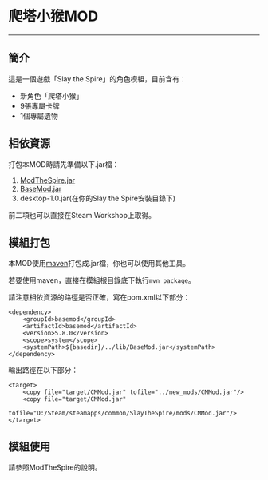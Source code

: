 # 爬塔小猴MOD
------------
## 簡介

這是一個遊戲「Slay the Spire」的角色模組，目前含有：
* 新角色「爬塔小猴」
* 9張專屬卡牌
* 1個專屬遺物


## 相依資源

打包本MOD時請先準備以下.jar檔：
1. [ModTheSpire.jar](https://github.com/kiooeht/ModTheSpire)
2. [BaseMod.jar](https://github.com/daviscook477/BaseMod)
3. desktop-1.0.jar(在你的Slay the Spire安裝目錄下)

前二項也可以直接在Steam Workshop上取得。


## 模組打包

本MOD使用[maven](https://maven.apache.org/index.html)打包成.jar檔，你也可以使用其他工具。

若要使用maven，直接在模組根目錄底下執行`mvn package`。

請注意相依資源的路徑是否正確，寫在pom.xml以下部分：

	<dependency>
        <groupId>basemod</groupId>
        <artifactId>basemod</artifactId>
        <version>5.8.0</version>
        <scope>system</scope>
        <systemPath>${basedir}/../lib/BaseMod.jar</systemPath>
    </dependency>

輸出路徑在以下部分：

	<target>
        <copy file="target/CMMod.jar" tofile="../new_mods/CMMod.jar"/>
		<copy file="target/CMMod.jar"
			tofile="D:/Steam/steamapps/common/SlayTheSpire/mods/CMMod.jar"/>
    </target>

## 模組使用

請參照ModTheSpire的說明。
